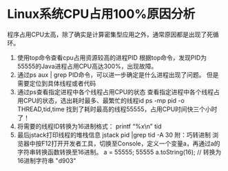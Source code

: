 # Linux系统CPU占用100%原因分析
程序占用CPU太高，除了确实是计算密集型应用之外，通常原因都是出现了死循环。

1. 使用top命令查看cpu占用资源较高的进程PID
根据top命令，发现PID为55555的Java进程占用CPU高达300%，出现故障。
2. 通过ps aux | grep PID命令，可以进一步确定是什么进程出现了问题。
但是需要定位到具体线程或者代码
3. 通过ps查看指定进程中各个线程占用CPU的状态
查看指定进程中各个线程占用CPU的状态，选出耗时最多、最繁忙的线程id
ps -mp pid -o THREAD,tid,time
找到了耗时最高的线程55555，占用CPU时间快三个小时了！
4. 将需要的线程ID转换为16进制格式：
printf “%x\n” tid
5. 最后jstack打印线程的堆栈信息
jstack pid |grep tid -A 30
附：巧转进制
浏览器中按F12打开开发者工具，切换至Console，定义一个变量a，再通过a的字符串转换函数转换至16进制。
a = 55555;
55555
a.toString(16); // 转换为16进制字符串
"d903"
